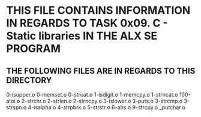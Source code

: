 # THIS FILE CONTAINS INFORMATION IN REGARDS TO TASK 0x09. C - Static libraries IN THE ALX SE PROGRAM

## THE FOLLOWING FILES ARE IN REGARDS TO THIS DIRECTORY

 0-isupper.o
 0-memset.o
 0-strcat.o
 1-isdigit.o
 1-memcpy.o
 1-strncat.o
 100-atoi.o
 2-strchr.o
 2-strlen.o
 2-strncpy.o
 3-islower.o
 3-puts.o
 3-strcmp.o
 3-strspn.o
 4-isalpha.o
 4-strpbrk.o
 5-strstr.o
 6-abs.o
 9-strcpy.o
 _putchar.o
